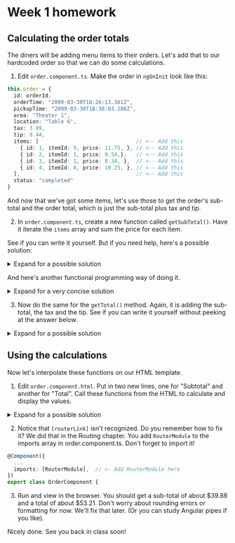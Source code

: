 # Week 1 homework

## Calculating the order totals

The diners will be adding menu items to their orders. Let's add that to our hardcoded order so that we can do some calculations.

1. Edit `order.component.ts`. Make the order in `ngOnInit` look like this:
```typescript
this.order = {
  id: orderId,
  orderTime: "2099-03-30T18:26:13.161Z",
  pickupTime: "2099-03-30T18:38:03.286Z",
  area: "Theater 1",
  location: "Table 6",
  tax: 3.89,
  tip: 9.44,
  items: [                               // <-- Add this
    { id: 1, itemId: 9, price: 11.75, }, // <-- Add this
    { id: 2, itemId: 1, price: 9.54,},   // <-- Add this
    { id: 3, itemId: 1, price: 8.34, },  // <-- Add this
    { id: 4, itemId: 8, price: 10.25, }, // <-- Add this
  ],                                     // <-- Add this
  status: "completed"
}
```

And now that we've got some items, let's use those to get the order's sub-total and the order total, which is just the sub-total plus tax and tip.

2. In `order.component.ts`, create a new function called `getSubTotal()`. Have it iterate the `items` array and sum the price for each item.

See if you can write it yourself. But if you need help, here's a possible solution:

<details>
<summary>Expand for a possible solution</summary>

```typescript
getSubtotal(order: any): number {
  if (!order?.items) return 0;
  let total = 0;
  for (let item of order.items) {
    total += item.price;
  }
  return total;
}
```
</details>

And here's another functional programming way of doing it.

<details>
<summary>Expand for a very concise solution</summary>

```typescript
getSubtotal(order: any): number {
  return order?.items?.reduce((acc: number, item: any) =>
    acc + item.price, 0);
}
```
</details>

3. Now do the same for the `getTotal()` method. Again, it is adding the sub-total, the tax and the tip. See if you can write it yourself without peeking at the answer below.

<details>
<summary>Expand for a possible solution</summary>

```typescript
getTotal(order: any) {
  return this.getSubtotal(order) + order?.tax + order?.tip;
}
```
</details>

## Using the calculations
Now let's interpolate these functions on our HTML template.

1. Edit `order.component.html`. Put in two new lines, one for "Subtotal" and another for "Total". Call these functions from the HTML to calculate and display the values.

<details>
<summary>Expand for a possible solution</summary>

```html
...
<p>Order time: {{ order?.orderTime }}</p>
<p>Pickup time: {{ order?.pickupTime }}</p>

<p class="money">Subtotal: {{ getSubtotal(order)  }}</p>  <!-- Add this line -->
<p class="money">Tax: {{order?.tax }}</p>
<p class="money">Tip: {{order?.tip }}</p>
<p class="money total">Total: {{ getTotal(order) }}</p>   <!-- Add this line -->
<a [routerLink]="'/orders'">Back to orders</a>
```
</details>

2. Notice that `[routerLink]` isn't recognized. Do you remember how to fix it? We did that in the Routing chapter. You add `RouterModule` to the imports array in order.component.ts. Don't forget to import it!
```typescript
@Component({
  ...
  imports: [RouterModule],  // <- Add RouterModule here
})
export class OrderComponent {
```

3. Run and view in the browser. You should get a sub-total of about $39.88 and a total of about $53.21. Don't worry about rounding errors or formatting for now. We'll fix that later. (Or you can study Angular pipes if you like).

Nicely done. See you back in class soon!
